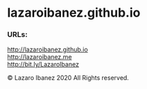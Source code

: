 # lazaroibanez.github.io

### URLs:

http://lazaroibanez.github.io   
http://lazaroibanez.me   
http://bit.ly/LazaroIbanez   

© Lazaro Ibanez 2020 All Rights reserved.
